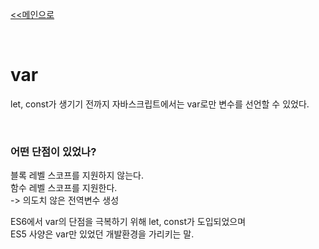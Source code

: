[<<메인으로](https://github.com/AtomicLiquors/Javascript_Wiki_Chb)

&nbsp;  

# var
let, const가 생기기 전까지 자바스크립트에서는 var로만 변수를 선언할 수 있었다.

&nbsp;  
### 어떤 단점이 있었나?
블록 레벨 스코프를 지원하지 않는다.  
함수 레벨 스코프를 지원한다.  
-> 의도치 않은 전역변수 생성

ES6에서 var의 단점을 극복하기 위해 let, const가 도입되었으며  
ES5 사양은 var만 있었던 개발환경을 가리키는 말.  


